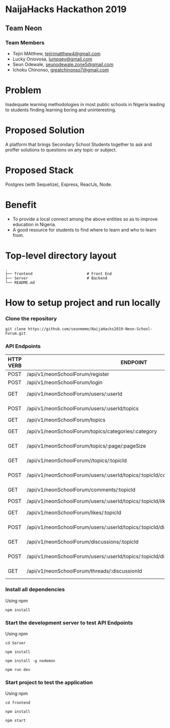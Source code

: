 # NaijaHacks Hackathon 2019

## Team Neon

### Team Members

- Tejiri MAtthew, tejirimatthew4@gmail.com
- Lucky Oniovosa, lumpsey@gmail.com
- Seun Odewale, seunodewale.zone5@gmail.com
- Ichoku Chinonso, greatchinonso7@gmail.com


# Problem

Inadequate learning methodologies in most public schools in Nigeria leading to students finding learning boring and uninteresting.

# Proposed Solution

A platform that brings Secondary School Students together to ask and proffer solutions to questions on any topic or subject.

# Proposed Stack

Postgres (with Sequelize), Express, ReactJs, Node.

# Benefit

- To provide a local connect among the above entities so as to
improve education in Nigeria.
- A good resource for students to find where to learn and who to learn from.

# Top-level directory layout

    .
    ├── frontend                        # Front End
    ├── Server                          # Backend
    └── README.md   


# How to setup project and run locally

### Clone the repository 

```
git clone https://github.com/seunmeme/NaijaHacks2019-Neon-School-Forum.git
```

### API Endpoints

| HTTP VERB     | ENDPOINT                                                                                 | FUNCTIONALITY                  |
| ------------- |------------------------------------------------------------------------------------------| ------------------------------|
| POST          | /api/v1/neonSchoolForum/register                                                         | Ceate new user         |
| POST          | /api/v1/neonSchoolForum/login                                                            | Users login    |
| GET           | /api/v1/neonSchoolForum/users/:userId                                                    | Get a particular user   |
| POST          | /api/v1/neonSchoolForum/users/:userId/topics                                             | Create a new topic    |
| GET           | /api/v1/neonSchoolForum/topics                                                           | Get all topics    |
| GET           | /api/v1/neonSchoolForum/topics/categories/:category                                      | Filter topics by category   |
| GET           | /api/v1/neonSchoolForum/topics/:page/:pageSize                                           | Get Paginated topics    |
| GET           | /api/v1/neonSchoolForum//topics/:topicId                                                 | Get a particular topic    |
| POST          | /api/v1/neonSchoolForum/users/:userId/topics/:topicId/comments                           | Add a new comment |
| GET           | /api/v1/neonSchoolForum/comments/:topicId                                                | Get comments by topicId |
| POST          | /api/v1/neonSchoolForum/users/:userId/topics/:topicId/likes                              | Post likes |
| GET           | /api/v1/neonSchoolForum/likes/:topicId                                                   | Get likes by topicId |
| POST          | /api/v1/neonSchoolForum/users/:userId/topics/:topicId/discussions                        | Add a new discussion |
| GET           | /api/v1/neonSchoolForum/discussions/:topicId                                             | Get discussions by topicId |
| POST          | /api/v1/neonSchoolForum/users/:userId/topics/:topicId/discussions/:discussionId/threads  | Add a new answer |
| GET           | /api/v1/neonSchoolForum/threads/:discussionId                                            | Get answers by discussionId |

### Install all dependencies

Using npm

```
npm install
```

### Start the development server to test API Endpoints

Using npm

```
cd Server
```
```
npm install
```
```
npm install -g nodemon
```
```
npm run dev
```

### Start project to test the application


Using npm

```
cd frontend
```
```
npm install
```
```
npm start
```
